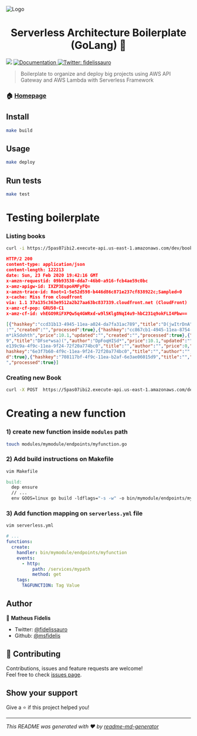![Logo](https://cdn-images-1.medium.com/max/1600/1*OezhU9lHTNCk6O6FCUL5fQ.png)

<h1 align="center">Serverless Architecture Boilerplate (GoLang) 👋</h1>
<p>
  <img src="https://img.shields.io/badge/version-v0-blue.svg?cacheSeconds=2592000" />
  <a href="https://github.com/msfidelis/serverless-architecture-boilerplate-go">
    <img alt="Documentation" src="https://img.shields.io/badge/documentation-yes-brightgreen.svg" target="_blank" />
  </a>
  <a href="https://twitter.com/fidelissauro">
    <img alt="Twitter: fidelissauro" src="https://img.shields.io/twitter/follow/fidelissauro.svg?style=social" target="_blank" />
  </a>
</p>

> Boilerplate to organize and deploy big projects using AWS API Gateway and AWS Lambda with Serverless Framework

### 🏠 [Homepage](https://github.com/msfidelis/serverless-architecture-boilerplate-go)

## Install

```sh
make build
```

## Usage

```sh
make deploy
```

## Run tests

```sh
make test
```

# Testing boilerplate

### Listing books

```bash
curl -i https://5pas07ibi2.execute-api.us-east-1.amazonaws.com/dev/books
```

```json
HTTP/2 200 
content-type: application/json
content-length: 122213
date: Sun, 23 Feb 2020 19:42:16 GMT
x-amzn-requestid: 09b93530-dda7-46b0-a916-fcb4ae59c0bc
x-amz-apigw-id: IXZP3EspoAMFyFQ=
x-amzn-trace-id: Root=1-5e52d598-b446d86c871e237cf838922c;Sampled=0
x-cache: Miss from cloudfront
via: 1.1 37a135c363e9512a2b27aa63bc837339.cloudfront.net (CloudFront)
x-amz-cf-pop: GRU50-C1
x-amz-cf-id: vhEGO9RiFXPQw5q4GWRxd-w9l5Klg8NqI4u9-hbC231q9okFLI4Pbw==

[{"hashkey":"ccd31b13-4945-11ea-a024-da7fa31ac789","title":"D(jwItrDnA","author":"prSa(j)kSD","price":10.1,"updated"
:"","created":"","processed":true},{"hashkey":"cc867cb1-4945-11ea-8754-a2fe55138192","title":"pDy@eghdyS","author":"
m*ikSdohth","price":10.1,"updated":"","created":"","processed":true},{"hashkey":"c2ff73e9-4945-11ea-a024-da7fa31ac78
9","title":"DFse*wsa)(","author":"DpFoqHISd*","price":10.1,"updated":"","created":"","processed":true},{"hashkey":"8
e139c9a-4f9c-11ea-9f24-72f20a774bc0","title":"","author":"","price":0,"updated":"","created":"","processed":true},{"
hashkey":"6e3f7b60-4f9c-11ea-9f24-72f20a774bc0","title":"","author":"","price":0,"updated":"","created":"","processe
d":true},{"hashkey":"708117bf-4f9c-11ea-b2af-6e3ae06015d9","title":"","author":"","price":0,"updated":"","created":"
","processed":true}]
```

### Creating new Book 

```bash
curl -X POST  https://5pas07ibi2.execute-api.us-east-1.amazonaws.com/dev/books -H 'Content-type:application/json' -d '{"title": "American Gods", "price": 10.50, "author": "Neil Gaiman"}'
```

# Creating a new function

### 1) create new function inside `modules` path

```bash
touch modules/mymodule/endpoints/myfunction.go
```

### 2) Add build instructions on Makefile

```bash
vim Makefile
```

```Makefile
build:
  dep ensure
  // ...
  env GOOS=linux go build -ldflags="-s -w" -o bin/mymodule/endpoints/myfunction modules/mymodule/endpoints/myfunction
```

### 3) Add function mapping on `serverless.yml` file

```bash
vim serverless.yml
```

```yml
# ...
functions:
  create:
    handler: bin/mymodule/endpoints/myfunction
    events:
      - http:
          path: /services/mypath
          method: get
    tags:
      TAGFUNCTION: Tag Value
```

## Author

👤 **Matheus Fidelis**

* Twitter: [@fidelissauro](https://twitter.com/fidelissauro)
* Github: [@msfidelis](https://github.com/msfidelis)

## 🤝 Contributing

Contributions, issues and feature requests are welcome!<br />Feel free to check [issues page](https://github.com/msfidelis/serverless-architecture-boilerplate-go/issues).

## Show your support

Give a ⭐️ if this project helped you!

***
_This README was generated with ❤️ by [readme-md-generator](https://github.com/kefranabg/readme-md-generator)_